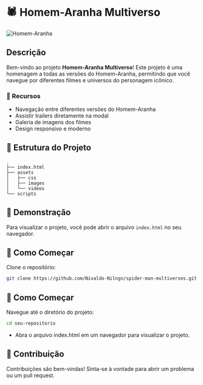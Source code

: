 # 🕷️ Homem-Aranha Multiverso

![Homem-Aranha](https://upload.wikimedia.org/wikipedia/commons/thumb/f/f1/Spider-Man-PS4-2018.png/800px-Spider-Man-PS4-2018.png)

## Descrição

Bem-vindo ao projeto **Homem-Aranha Multiverso**! Este projeto é uma homenagem a todas as versões do Homem-Aranha, permitindo que você navegue por diferentes filmes e universos do personagem icônico.

### 🌟 Recursos

- Navegação entre diferentes versões do Homem-Aranha
- Assistir trailers diretamente na modal
- Galeria de imagens dos filmes
- Design responsivo e moderno

## 📂 Estrutura do Projeto

```plaintext
.
├── index.html
├── assets
│   ├── css
│   ├── images
│   └── videos
└── scripts
```

## 🎥 Demonstração

Para visualizar o projeto, você pode abrir o arquivo `index.html` no seu navegador.

## 🚀 Como Começar

Clone o repositório:
```bash
git clone https://github.com/Nivaldo-Nilngn/spider-man-multiverses.git
````
## 🚀 Como Começar

Navegue até o diretório do projeto:
```bash
cd seu-repositorio
````
- Abra o arquivo index.html em um navegador para visualizar o projeto.

 ## 🤝 Contribuição

Contribuições são bem-vindas! Sinta-se à vontade para abrir um problema ou um pull request.
